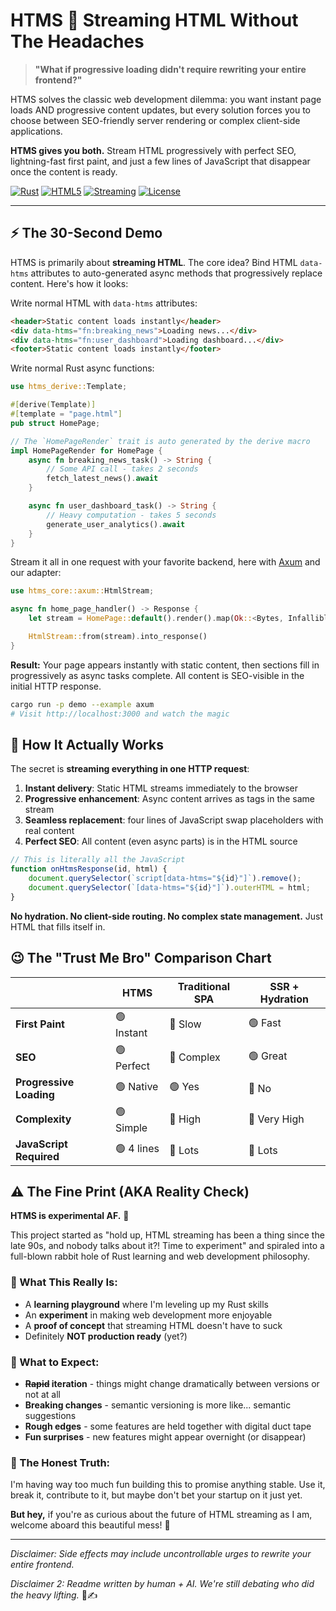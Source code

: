 # HTMS 💨 Streaming HTML Without The Headaches

> **"What if progressive loading didn't require rewriting your entire frontend?"**

HTMS solves the classic web development dilemma: you want instant page loads AND progressive content updates, but every
solution forces you to choose between SEO-friendly server rendering or complex client-side applications.

**HTMS gives you both.** Stream HTML progressively with perfect SEO, lightning-fast first paint, and just a few lines of
JavaScript that disappear once the content is ready.

[![Rust](https://img.shields.io/badge/rust-000000.svg?&style=for-the-badge&logo=rust&logoColor=white)](https://www.rust-lang.org/)
[![HTML5](https://img.shields.io/badge/html5-%23E34F26.svg?style=for-the-badge&logo=html5&logoColor=white)](https://developer.mozilla.org/en-US/docs/Web/HTML)
[![Streaming](https://img.shields.io/badge/streaming-💨-blue?style=for-the-badge)](https://github.com/skarab42/htms)
[![License](https://img.shields.io/badge/license-MIT-blue.svg?style=for-the-badge)](LICENSE)

---

## ⚡ The 30-Second Demo

HTMS is primarily about **streaming HTML**. The core idea? Bind HTML `data-htms` attributes to auto-generated async
methods that progressively replace content. Here's how it looks:

Write normal HTML with `data-htms` attributes:

```html
<header>Static content loads instantly</header>
<div data-htms="fn:breaking_news">Loading news...</div>
<div data-htms="fn:user_dashboard">Loading dashboard...</div>
<footer>Static content loads instantly</footer>
```

Write normal Rust async functions:

```rust
use htms_derive::Template;

#[derive(Template)]
#[template = "page.html"]
pub struct HomePage;

// The `HomePageRender` trait is auto generated by the derive macro
impl HomePageRender for HomePage {
    async fn breaking_news_task() -> String {
        // Some API call - takes 2 seconds
        fetch_latest_news().await
    }

    async fn user_dashboard_task() -> String {
        // Heavy computation - takes 5 seconds
        generate_user_analytics().await
    }
}
```

Stream it all in one request with your favorite backend, here with [Axum](https://github.com/tokio-rs/axum) and our
adapter:

```rust
use htms_core::axum::HtmlStream;

async fn home_page_handler() -> Response {
    let stream = HomePage::default().render().map(Ok::<Bytes, Infallible>);

    HtmlStream::from(stream).into_response()
}
```

**Result:** Your page appears instantly with static content, then sections fill in progressively as async tasks
complete. All content is SEO-visible in the initial HTTP response.

```bash
cargo run -p demo --example axum
# Visit http://localhost:3000 and watch the magic
```

## 🧠 How It Actually Works

The secret is **streaming everything in one HTTP request**:

1. **Instant delivery**: Static HTML streams immediately to the browser
2. **Progressive enhancement**: Async content arrives as tags in the same stream
3. **Seamless replacement**: four lines of JavaScript swap placeholders with real content
4. **Perfect SEO**: All content (even async parts) is in the HTML source

``` javascript
// This is literally all the JavaScript
function onHtmsResponse(id, html) {
    document.querySelector(`script[data-htms="${id}"]`).remove();
    document.querySelector(`[data-htms="${id}"]`).outerHTML = html;
}
```

**No hydration. No client-side routing. No complex state management.** Just HTML that fills itself in.

## 😉 The "Trust Me Bro" Comparison Chart

|                         | HTMS       | Traditional SPA | SSR + Hydration |
|-------------------------|------------|-----------------|-----------------|
| **First Paint**         | 🟢 Instant | 🔴 Slow         | 🟢 Fast         |
| **SEO**                 | 🟢 Perfect | 🔴 Complex      | 🟢 Great        |
| **Progressive Loading** | 🟢 Native  | 🟢 Yes          | 🔴 No           |
| **Complexity**          | 🟢 Simple  | 🔴 High         | 🔴 Very High    |
| **JavaScript Required** | 🟢 4 lines | 🔴 Lots         | 🔴 Lots         |

## ⚠️ The Fine Print (AKA Reality Check)

**HTMS is experimental AF.** 🧪

This project started as "hold up, HTML streaming has been a thing since the late 90s, and nobody talks about it?! Time
to
experiment" and spiraled into a full-blown rabbit hole of Rust learning and web development philosophy.

### 🎯 What This Really Is:

- A **learning playground** where I'm leveling up my Rust skills
- An **experiment** in making web development more enjoyable
- A **proof of concept** that streaming HTML doesn't have to suck
- Definitely **NOT production ready** (yet?)

### 🎢 What to Expect:

- **~~Rapid~~ iteration** - things might change dramatically between versions or not at all
- **Breaking changes** - semantic versioning is more like... semantic suggestions
- **Rough edges** - some features are held together with digital duct tape
- **Fun surprises** - new features might appear overnight (or disappear)

### 🤷 The Honest Truth:

I'm having way too much fun building this to promise anything stable. Use it, break it, contribute to it, but maybe
don't bet your startup on it just yet.

**But hey,** if you're as curious about the future of HTML streaming as I am, welcome aboard this beautiful mess! 🚀

---

*Disclaimer: Side effects may include uncontrollable urges to rewrite your entire frontend.*

*Disclaimer 2: Readme written by human + AI. We're still debating who did the heavy lifting.* 🤖✍️

